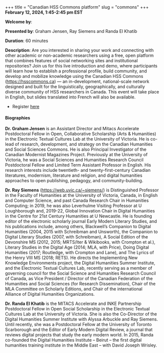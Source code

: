 +++
title = "Canadian HSS Commons platform"
slug = "commons"
+++
**February 12, 2024, 1:45-2:45 pm EST**

**Welcome by**: 

**Presented by**: Graham Jensen, Ray Siemens and Randa El Khatib

**Duration**: 60 minutes

**Description**: Are you interested in sharing your work and connecting with other academic or non-academic
researchers using a free, open platform that combines features of social networking sites and institutional
repositories? Join us for this live introduction and demo, where participants will learn how to establish a
professional profile, build community, and develop and mobilize knowledge using the Canadian HSS Commons
(https://hsscommons.ca) — an in-development, national-scale network designed and built for the linguistically,
geographically, and culturally diverse community of HSS researchers in Canada. This event will take place in
English, but slides translated into French will also be available.

* Register [here](https://docs.google.com/forms/d/e/1FAIpQLSdLRXTc72v6vSdUO5p8_SuLUtUmTQPGLM2-66I14L_xVqFdiA/viewform)

#### Biographies

**Dr. Graham Jensen** is an Assistant Director and Mitacs Accelerate
Postdoctoral Fellow in Open, Collaborative Scholarship (Arts &amp; Humanities)
in the Electronic Textual Cultures Lab at the University of Victoria.
He is co-lead of research, development, and strategy
on the Canadian Humanities and Social Sciences Commons.
He is also Principal Investigator of the Canadian Modernist Magazines Project.
Previously at the University of Victoria, he was a
Social Sciences and Humanities Research Council Postdoctoral
Fellow and Limited Term Assistant Professor in English.
His research interests include twentieth- and twenty-first-century
Canadian literatures, modernism, literature and religion, and digital
humanities approaches to open publishing, pedagogy, and community-building.

**Dr. Ray Siemens** (https://web.uvic.ca/~siemens/) is Distinguished
Professor in the Faculty of Humanities at the University of Victoria,
Canada, in English and Computer Science, and past Canada Research Chair in
Humanities Computing; in 2019, he was also Leverhulme Visiting Professor
at U Loughborough and, 2019-22, Global Innovation Chair in Digital
Humanities in the Centre for 21st Century Humanities at U Newcastle.
He is founding editor of the electronic scholarly journal Early Modern
Literary Studies, and his publications include, among others, Blackwell’s
Companion to Digital Humanities (2004, 2015 with Schreibman and Unsworth),
the Companion to Digital Literary Studies (2007, with Schreibman), A Social
Edition of the Devonshire MS (2012, 2015; MRTS/Iter &amp; Wikibooks,
with Crompton et al.), Literary Studies in the Digital Age (2014;
MLA, with Price), Doing Digital Humanities (2017; Routledge, with
Crompton and Lane), and The Lyrics of the Henry VIII MS (2018; RETS).
He directs the Implementing New Knowledge Environments project, the Digital
Humanities Summer Institute, and the Electronic Textual Cultures Lab, recently
serving as a member of governing council for the Social Science and Humanities
Research Council of Canada, as Vice President / Director of the Canadian
Federation of the Humanities and Social Sciences (for Research Dissemination),
Chair of the MLA Committee on Scholarly Editions, and Chair of
the international Alliance of Digital Humanities Organizations.

**Dr. Randa El Khatib** is the MITACS Accelerate and INKE
Partnership Postdoctoral Fellow in Open Social Scholarship in the
Electronic Textual Cultures Lab at the University of Victoria.
She is also the Co-Director of the Digital Humanities
Summer Institute with Alyssa Arbuckle and Ray Siemens.
Until recently, she was a Postdoctoral Fellow at the University of Toronto
Scarborough and the Editor of Early Modern Digital Review, a journal
that reviews digital projects that study the early modern world.
In 2015, Randa co-founded the Digital Humanities Institute
– Beirut – the first digital humanities training
institute in the Middle East – with David Joseph Wrisley.
